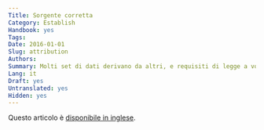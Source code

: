 ```yaml
---
Title: Sorgente corretta
Category: Establish
Handbook: yes
Tags:
Date: 2016-01-01
Slug: attribution
Authors:
Summary: Molti set di dati derivano da altri, e requisiti di legge a volte esplicitamente richiedono attribuendo l'origine dei dati. Qui esploriamo le implicazioni per gli editori di dati.
Lang: it
Draft: yes
Untranslated: yes
Hidden: yes
---
```


Questo articolo è [disponibile in inglese](/en/establish/attribution).
